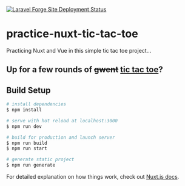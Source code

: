 [![Laravel Forge Site Deployment Status](https://img.shields.io/endpoint?url=https%3A%2F%2Fforge.laravel.com%2Fsite-badges%2F52c9bf69-3f83-49b6-abf6-310d58d53f19%3Fdate%3D1%26commit%3D1&style=plastic)](https://forge.laravel.com/servers/733512/sites/2289888)

# practice-nuxt-tic-tac-toe
Practicing Nuxt and Vue in this simple tic tac toe project...

## Up for a few rounds of ~~gwent~~ [tic tac toe](https://tictacvue.tigasoft.dev/)?

## Build Setup

```bash
# install dependencies
$ npm install

# serve with hot reload at localhost:3000
$ npm run dev

# build for production and launch server
$ npm run build
$ npm run start

# generate static project
$ npm run generate
```

For detailed explanation on how things work, check out [Nuxt.js docs](https://nuxtjs.org).
